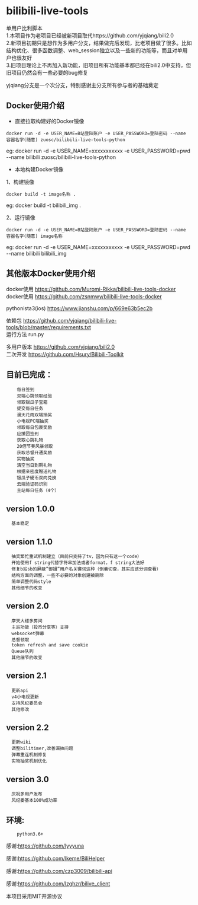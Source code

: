 # bilibili-live-tools
单用户比利脚本  
1.本项目作为老项目已经被新项目取代https://github.com/yjqiang/bili2.0    
2.新项目初期只是想作为多用户分支，结果做完后发现，比老项目做了很多。比如结构优化、很多函数调整、web_session独立以及一些新的功能等，而且对单用户也很友好  
3.旧项目理论上不再加入新功能，旧项目所有功能基本都已经在bili2.0中支持，但旧项目仍然会有一些必要的bug修复  


yjqiang分支是一个次分支，特别感谢主分支所有参与者的基础奠定

## Docker使用介绍
- 直接拉取构建好的Docker镜像

```
docker run -d -e USER_NAME=B站登陆账户 -e USER_PASSWORD=登陆密码 --name 容器名字(随意) zuosc/bilibili-live-tools-python
```
eg: docker run -d -e USER_NAME=xxxxxxxxxxx -e USER_PASSWORD=pwd --name bilibili zuosc/bilibili-live-tools-python


- 本地构建Docker镜像

1、构建镜像

```
docker build -t image名称 .
```
eg:
docker build -t bilibili_img .


2、运行镜像

```
docker run -d -e USER_NAME=B站登陆账户 -e USER_PASSWORD=登陆密码 --name 容器名字(随意) image名称
```
eg: docker run -d -e USER_NAME=xxxxxxxxxxx -e USER_PASSWORD=pwd --name bilibili bilibili_img


## 其他版本Docker使用介绍
docker使用 https://github.com/Muromi-Rikka/bilibili-live-tools-docker  
docker使用  https://github.com/zsnmwy/bilibili-live-tools-docker

pythonista3(ios) https://www.jianshu.com/p/669e63b5ec2b

依赖包 https://github.com/yjqiang/bilibili-live-tools/blob/master/requirements.txt  
运行方法  run.py

多用户版本 https://github.com/yjqiang/bili2.0  
二次开发 https://github.com/Hsury/Bilibili-Toolkit  

目前已完成：
------

        每日签到
        双端心跳领取经验
        领取银瓜子宝箱
        提交每日任务
        漫天花雨双端抽奖
        小电视PC端抽奖
        领取每日包裹奖励
        应援团签到
        获取心跳礼物
        20倍节奏风暴领取
        获取总督开通奖励
        实物抽奖
        清空当日到期礼物
        根据亲密度赠送礼物
        银瓜子硬币双向兑换
        云端验证码识别
        主站每日任务（4个）

version 1.0.0
------
      基本稳定

version 1.1.0
------
      抽奖繁忙重试机制建立（目前只支持了tv，因为只有这一个code）
      开始使用f string代替字符串加法或者format，f string大法好
      修复b站sb的屏蔽”御姐”用户名关键词这种（倒着切查，其实应该分词查看）
      结构方面的调整，一些不必要的对象创建被删除
      简单调整代码style
      其他细节的改变

version 2.0
------
      摩天大楼多房间
      主站功能（投币分享等）支持
      websocket弹幕
      总督领取
      token refresh and save cookie 
      Queue队列
      其他细节的改变   

version 2.1
------
      更新api
      v4小电视更新
      支持风纪委员会
      其他修改  

version 2.2
------
      更新wiki  
      调整bilitimer,改善漏抽问题  
      弹幕重连机制修复  
      实物抽奖机制优化  

version 3.0  
------
      庆祝多用户发布  
      风纪委基本100%成功率
    
      

        


环境:
------  
        python3.6+
  
    


感谢:https://github.com/lyyyuna

感谢:https://github.com/lkeme/BiliHelper

感谢:https://github.com/czp3009/bilibili-api  

感谢:https://github.com/lzghzr/bilive_client


本项目采用MIT开源协议
